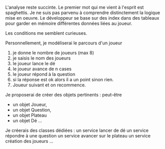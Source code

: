 L'analyse reste succinte.
Le premier mot qui me vient à l'esprit est spaghettis.
Je ne suis pas parvenu à comprendre distinctement la logique mise en oeuvre.
Le développeur se base sur des index dans des tableaux pour garder en mémoire différentes données
liées au joueur.

Les conditions me semblent curieuses.


Personnellement, je modéliserai le parcours d'un joueur
1) je donne le nombre de joueurs (max 8)
2) je saisis le nom des joueurs
3) le joueur lance le dé
4) le joueur avance de n cases
5) le joueur répond à la question
6) si la réponse est ok alors il a un point
sinon rien.
7) Joueur suivant et on recommence.

Je proposerai de créer des objets pertinents :
peut-être 
- un objet Joueur, 
- un objet Question, 
- un objet Plateau
- un objet Dé
...

Je créerais des classes dédiées :
un service lancer de dé
un service répondre à une question
un service avancer sur le plateau
un service création des joueurs
...











